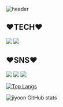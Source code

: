 ![header](https://capsule-render.vercel.app/api?type=wave&color=auto&height=300&section=header&text=JIYOON%20README&fontSize=90)



## ❤️TECH❤️

<img src="https://img.shields.io/badge/Git-orange?style=for-the-badge&lo   go=git&logoColor=white"> <img src="https://img.shields.io/badge/java-yellow?style=for-the-badge&logo=Java&logoColor=black">                     

## ❤️SNS❤️

<img src="https://img.shields.io/badge/Instagram-pink?style=for-the-badge&logo=INSTAGRAM&logoColor=black"> <img src="https://img.shields.io/badge/facebook-blue?style=for-the-badge&logo=facebook&logoColor=white"> <img src="https://img.shields.io/badge/Kakaotalk-yellow?style=for-the-badge&logo=kakao&logoColor=black">

[![Top Langs](https://github-readme-stats.vercel.app/api/top-langs/?username=JIYOON0304)](https://github.com/JIYOON0304/TIL.git)

![jiyoon GitHub stats](https://github-readme-stats.vercel.app/api?username=JIYOON0304&show_icons=true&theme=dracula)
